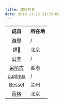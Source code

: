 ```yaml
---
title: 成员列表
date: 2016-11-22 21:36:02
---
```


| 成员 | 所在地 |
| :--: | :-- |
| [游里](/member/uuPin1.html) | / |
| [锅🍳](/member/mechanician.html) | 北京 |
| [公羊](/member/公羊.html) | / |
| [呆萌古](/member/ku.html) | 香港 |
| [Lupinus](/member/lupinus.html) | / |
| [Bessel](/member/Bessel.html) | 兰州 |
| [薛格](/member/xueyige.html) | 北京 |

